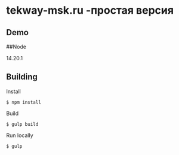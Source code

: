 # tekway-msk.ru -простая версия

## Demo

##Node

14.20.1

## Building

Install

    $ npm install

Build

    $ gulp build

Run locally

    $ gulp
